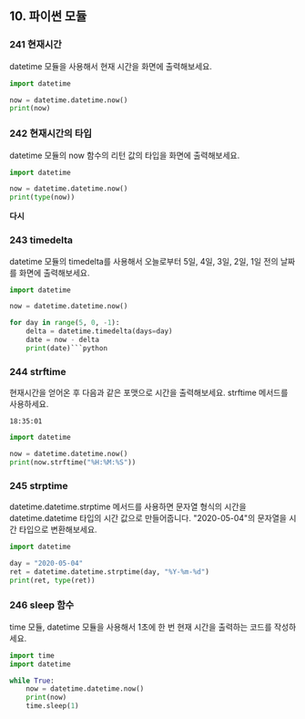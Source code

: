 ## 10. 파이썬 모듈

### 241 현재시간
datetime 모듈을 사용해서 현재 시간을 화면에 출력해보세요.

```python
import datetime

now = datetime.datetime.now()
print(now)
```

### 242 현재시간의 타입
datetime 모듈의 now 함수의 리턴 값의 타입을 화면에 출력해보세요.

```python
import datetime

now = datetime.datetime.now()
print(type(now))
```
**다시**
### 243 timedelta
datetime 모듈의 timedelta를 사용해서 오늘로부터 5일, 4일, 3일, 2일, 1일 전의 날짜를 화면에 출력해보세요.

```python
import datetime

now = datetime.datetime.now()

for day in range(5, 0, -1):
    delta = datetime.timedelta(days=day)
    date = now - delta
    print(date)```python

```

### 244 strftime
현재시간을 얻어온 후 다음과 같은 포맷으로 시간을 출력해보세요. strftime 메서드를 사용하세요.
```
18:35:01 
```
```python
import datetime

now = datetime.datetime.now()
print(now.strftime("%H:%M:%S"))

```

### 245 strptime
datetime.datetime.strptime 메서드를 사용하면 문자열 형식의 시간을 datetime.datetime 타입의 시간 값으로 만들어줍니다. "2020-05-04"의 문자열을 시간 타입으로 변환해보세요.
```python
import datetime

day = "2020-05-04"
ret = datetime.datetime.strptime(day, "%Y-%m-%d")
print(ret, type(ret))
```

### 246 sleep 함수
time 모듈, datetime 모듈을 사용해서 1초에 한 번 현재 시간을 출력하는 코드를 작성하세요.
```python
import time
import datetime

while True:
    now = datetime.datetime.now()
    print(now)
    time.sleep(1)
```
